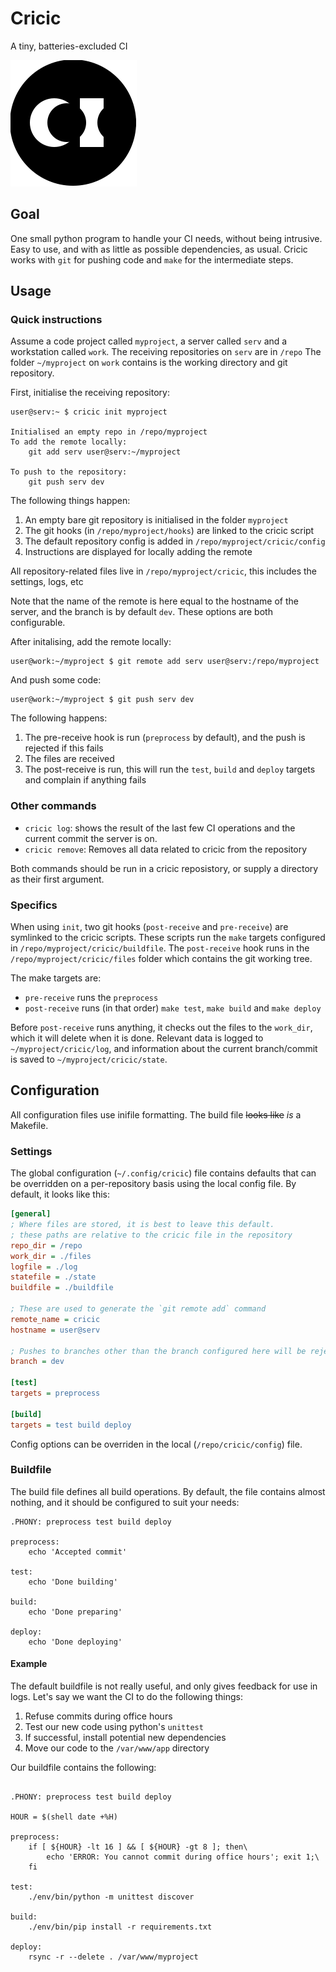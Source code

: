 # Cricic

A tiny, batteries-excluded CI

![logo](docs/logo.svg)

## Goal

One small python program to handle your CI needs, without being intrusive.
Easy to use, and with as little as possible dependencies, as usual.
Cricic works with `git` for pushing code and `make` for the intermediate steps.

## Usage

### Quick instructions

Assume a code project called `myproject`, a server called `serv` and a
workstation called `work`.
The receiving repositories on `serv` are in `/repo`
The folder `~/myproject` on `work` contains is the working directory and git
repository.

First, initialise the receiving repository:

    user@serv:~ $ cricic init myproject

    Initialised an empty repo in /repo/myproject
    To add the remote locally:
        git add serv user@serv:~/myproject

    To push to the repository:
        git push serv dev

The following things happen:

1. An empty bare git repository is initialised in the folder `myproject`
2. The git hooks (in `/repo/myproject/hooks`) are linked to the cricic script
3. The default repository config is added in `/repo/myproject/cricic/config`
4. Instructions are displayed for locally adding the remote

All repository-related files live in `/repo/myproject/cricic`, this includes the
settings, logs, etc

Note that the name of the remote is here equal to the hostname of the server, 
and the branch is by default `dev`.
These options are both configurable.

After initalising, add the remote locally:

    user@work:~/myproject $ git remote add serv user@serv:/repo/myproject

And push some code:

    user@work:~/myproject $ git push serv dev

The following happens:

1. The pre-receive hook is run (`preprocess` by default), and the push is
   rejected if this fails
2. The files are received
3. The post-receive is run, this will run the `test`, `build` and `deploy`
   targets and complain if anything fails

### Other commands

- `cricic log`:  shows the result of the last few CI
  operations and the current commit the server is on.
- `cricic remove`: Removes all data related to cricic from the repository

Both commands should be run in a cricic reposistory, or supply a directory as
their first argument.

### Specifics

When using `init`, two git hooks (`post-receive` and `pre-receive`) are
symlinked to the cricic scripts.
These scripts run the `make` targets configured in 
`/repo/myproject/cricic/buildfile`.
The `post-receive` hook runs in the `/repo/myproject/cricic/files` folder which
contains the git working tree.

The make targets are:

- `pre-receive` runs the `preprocess`
- `post-receive` runs (in that order) `make test`, `make build` and `make
  deploy`

Before `post-receive` runs anything, it checks out the files to the `work_dir`,
which it will delete when it is done.
Relevant data is logged to `~/myproject/cricic/log`, and information about the
current branch/commit is saved to `~/myproject/cricic/state`.

## Configuration

All configuration files use inifile formatting.
The build file ~~looks like~~ _is_ a Makefile.

### Settings

The global configuration (`~/.config/cricic`) file contains defaults that can 
be overridden on a per-repository basis using the local config file.
By default, it looks like this:

```ini
[general]
; Where files are stored, it is best to leave this default.
; these paths are relative to the cricic file in the repository
repo_dir = /repo
work_dir = ./files
logfile = ./log
statefile = ./state
buildfile = ./buildfile

; These are used to generate the `git remote add` command
remote_name = cricic
hostname = user@serv

; Pushes to branches other than the branch configured here will be rejected
branch = dev

[test]
targets = preprocess

[build]
targets = test build deploy
```

Config options can be overriden in the local (`/repo/cricic/config`) file.

### Buildfile

The build file defines all build operations.
By default, the file contains almost nothing, and it should be configured to
suit your needs:

```make
.PHONY: preprocess test build deploy

preprocess:
    echo 'Accepted commit'

test:
    echo 'Done building'

build:
    echo 'Done preparing'

deploy:
    echo 'Done deploying'
```

#### Example

The default buildfile is not really useful, and only gives feedback for use in
logs.
Let's say we want the CI to do the following things:

1. Refuse commits during office hours
2. Test our new code using python's `unittest`
3. If successful, install potential new dependencies
4. Move our code to the `/var/www/app` directory

Our buildfile contains the following:
```make

.PHONY: preprocess test build deploy

HOUR = $(shell date +%H)

preprocess:
    if [ ${HOUR} -lt 16 ] && [ ${HOUR} -gt 8 ]; then\
        echo 'ERROR: You cannot commit during office hours'; exit 1;\
    fi

test:
    ./env/bin/python -m unittest discover

build:
    ./env/bin/pip install -r requirements.txt

deploy:
    rsync -r --delete . /var/www/myproject

```
